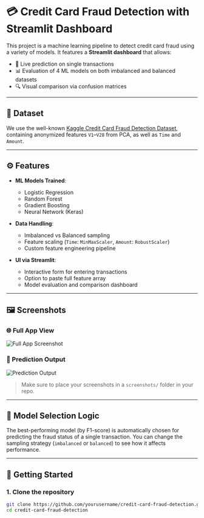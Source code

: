 # 💳 Credit Card Fraud Detection with Streamlit Dashboard

This project is a machine learning pipeline to detect credit card fraud using a variety of models. It features a **Streamlit dashboard** that allows:

- 🚀 Live prediction on single transactions
- 📊 Evaluation of 4 ML models on both imbalanced and balanced datasets
- 🔍 Visual comparison via confusion matrices

---

## 📁 Dataset

We use the well-known [Kaggle Credit Card Fraud Detection Dataset](https://www.kaggle.com/datasets/mlg-ulb/creditcardfraud), containing anonymized features `V1`–`V28` from PCA, as well as `Time` and `Amount`.

---

## ⚙️ Features

- **ML Models Trained**:
  - Logistic Regression
  - Random Forest
  - Gradient Boosting
  - Neural Network (Keras)

- **Data Handling**:
  - Imbalanced vs Balanced sampling
  - Feature scaling (`Time`: `MinMaxScaler`, `Amount`: `RobustScaler`)
  - Custom feature engineering pipeline

- **UI via Streamlit**:
  - Interactive form for entering transactions
  - Option to paste full feature array
  - Model evaluation and comparison dashboard

---

## 🖼️ Screenshots

### 🌐 Full App View
![Full App Screenshot](https://github.com/user-attachments/assets/16bc9b7c-1eef-41a5-940d-88bc7dade9fa)

### 🔮 Prediction Output
![Prediction Output](screenshots/prediction_view.png)

> Make sure to place your screenshots in a `screenshots/` folder in your repo.

---

## 🧠 Model Selection Logic

The best-performing model (by F1-score) is automatically chosen for predicting the fraud status of a single transaction. You can change the sampling strategy (`imbalanced` or `balanced`) to see how it affects performance.

---

## 🚀 Getting Started

### 1. Clone the repository
```bash
git clone https://github.com/yourusername/credit-card-fraud-detection.git
cd credit-card-fraud-detection

